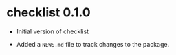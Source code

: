 # checklist 0.1.0

* Initial version of checklist

* Added a `NEWS.md` file to track changes to the package.
